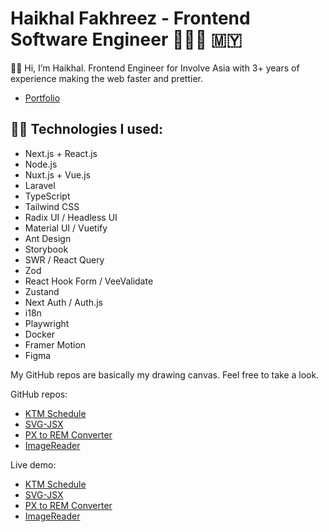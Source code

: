# Haikhal Fakhreez - Frontend Software Engineer 👨🏻‍💻 🇲🇾

👋🏻 Hi, I’m Haikhal. Frontend Engineer for Involve Asia with 3+ years of experience making the web faster and prettier.

- [Portfolio](https://www.haikhalfakhreez.com)

## 👍🏻 Technologies I used:

- Next.js + React.js
- Node.js
- Nuxt.js + Vue.js
- Laravel
- TypeScript
- Tailwind CSS
- Radix UI / Headless UI
- Material UI / Vuetify
- Ant Design
- Storybook
- SWR / React Query
- Zod
- React Hook Form / VeeValidate
- Zustand
- Next Auth / Auth.js
- i18n
- Playwright
- Docker
- Framer Motion
- Figma

My GitHub repos are basically my drawing canvas. Feel free to take a look.

GitHub repos:
- [KTM Schedule](https://github.com/haikhalfakhreez/ktm-schedule)
- [SVG-JSX](https://github.com/haikhalfakhreez/svg-jsx)
- [PX to REM Converter](https://github.com/haikhalfakhreez/webconvert)
- [ImageReader](https://github.com/haikhalfakhreez/ImageReader)

Live demo:
- [KTM Schedule](https://ktm-schedule.haikhalfakhreez.com/)
- [SVG-JSX](https://svg-jsx.vercel.app/)
- [PX to REM Converter](https://webconvert.netlify.app/)
- [ImageReader](https://image-reader.vercel.app/)
